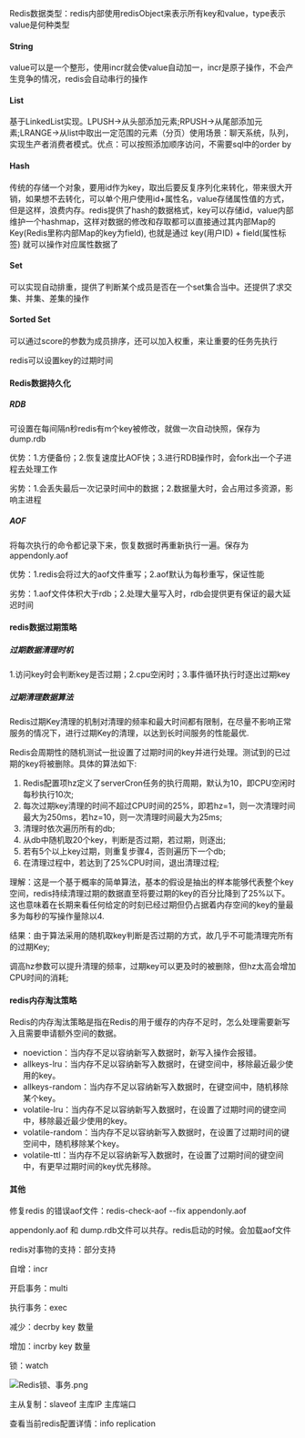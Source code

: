 Redis数据类型：redis内部使用redisObject来表示所有key和value，type表示value是何种类型

#### String

​	value可以是一个整形，使用incr就会使value自动加一，incr是原子操作，不会产生竞争的情况，redis会自动串行的操作

#### List

​	基于LinkedList实现。LPUSH->从头部添加元素;RPUSH->从尾部添加元素;LRANGE->从list中取出一定范围的元素（分页）使用场景：聊天系统，队列，实现生产者消费者模式。优点：可以按照添加顺序访问，不需要sql中的order by

#### Hash

​	传统的存储一个对象，要用id作为key，取出后要反复序列化来转化，带来很大开销，如果想不去转化，可以单个用户使用id+属性名，value存储属性值的方式，但是这样，浪费内存。redis提供了hash的数据格式，key可以存储id，value内部维护一个hashmap，这样对数据的修改和存取都可以直接通过其内部Map的Key(Redis里称内部Map的key为field), 也就是通过 key(用户ID) + field(属性标签) 就可以操作对应属性数据了

#### Set

​	可以实现自动排重，提供了判断某个成员是否在一个set集合当中。还提供了求交集、并集、差集的操作

#### Sorted Set

​	可以通过score的参数为成员排序，还可以加入权重，来让重要的任务先执行

redis可以设置key的过期时间

#### Redis数据持久化

##### RDB

​	可设置在每间隔n秒redis有m个key被修改，就做一次自动快照，保存为dump.rdb

优势：1.方便备份；2.恢复速度比AOF快；3.进行RDB操作时，会fork出一个子进程去处理工作

劣势：1.会丢失最后一次记录时间中的数据；2.数据量大时，会占用过多资源，影响主进程

##### AOF

​	将每次执行的命令都记录下来，恢复数据时再重新执行一遍。保存为appendonly.aof

优势：1.redis会将过大的aof文件重写；2.aof默认为每秒重写，保证性能

劣势：1.aof文件体积大于rdb；2.处理大量写入时，rdb会提供更有保证的最大延迟时间

#### redis数据过期策略

##### 过期数据清理时机

​	1.访问key时会判断key是否过期；2.cpu空闲时；3.事件循环执行时逐出过期key

##### 过期清理数据算法

​	Redis过期Key清理的机制对清理的频率和最大时间都有限制，在尽量不影响正常服务的情况下，进行过期Key的清理，以达到长时间服务的性能最优.

Redis会周期性的随机测试一批设置了过期时间的key并进行处理。测试到的已过期的key将被删除。具体的算法如下:

1. Redis配置项hz定义了serverCron任务的执行周期，默认为10，即CPU空闲时每秒执行10次;
2. 每次过期key清理的时间不超过CPU时间的25%，即若hz=1，则一次清理时间最大为250ms，若hz=10，则一次清理时间最大为25ms;
3. 清理时依次遍历所有的db;
4. 从db中随机取20个key，判断是否过期，若过期，则逐出;
5. 若有5个以上key过期，则重复步骤4，否则遍历下一个db;
6. 在清理过程中，若达到了25%CPU时间，退出清理过程;

理解：这是一个基于概率的简单算法，基本的假设是抽出的样本能够代表整个key空间，redis持续清理过期的数据直至将要过期的key的百分比降到了25%以下。这也意味着在长期来看任何给定的时刻已经过期但仍占据着内存空间的key的量最多为每秒的写操作量除以4.

结果：由于算法采用的随机取key判断是否过期的方式，故几乎不可能清理完所有的过期Key;

调高hz参数可以提升清理的频率，过期key可以更及时的被删除，但hz太高会增加CPU时间的消耗;

#### redis内存淘汰策略

Redis的内存淘汰策略是指在Redis的用于缓存的内存不足时，怎么处理需要新写入且需要申请额外空间的数据。

- noeviction：当内存不足以容纳新写入数据时，新写入操作会报错。
- allkeys-lru：当内存不足以容纳新写入数据时，在键空间中，移除最近最少使用的key。
- allkeys-random：当内存不足以容纳新写入数据时，在键空间中，随机移除某个key。
- volatile-lru：当内存不足以容纳新写入数据时，在设置了过期时间的键空间中，移除最近最少使用的key。
- volatile-random：当内存不足以容纳新写入数据时，在设置了过期时间的键空间中，随机移除某个key。
- volatile-ttl：当内存不足以容纳新写入数据时，在设置了过期时间的键空间中，有更早过期时间的key优先移除。

#### 其他

修复redis 的错误aof文件：redis-check-aof --fix appendonly.aof

appendonly.aof 和 dump.rdb文件可以共存。redis启动的时候。会加载aof文件

redis对事物的支持：部分支持

自增：incr

开启事务：multi

执行事务：exec 

减少：decrby key 数量

增加：incrby key 数量

锁：watch

![Redis锁、事务.png](https://github.com/g453030291/building-java-tower/tree/master/images/Redis锁、事务.png)

主从复制：slaveof 主库IP 主库端口

查看当前redis配置详情：info replication
